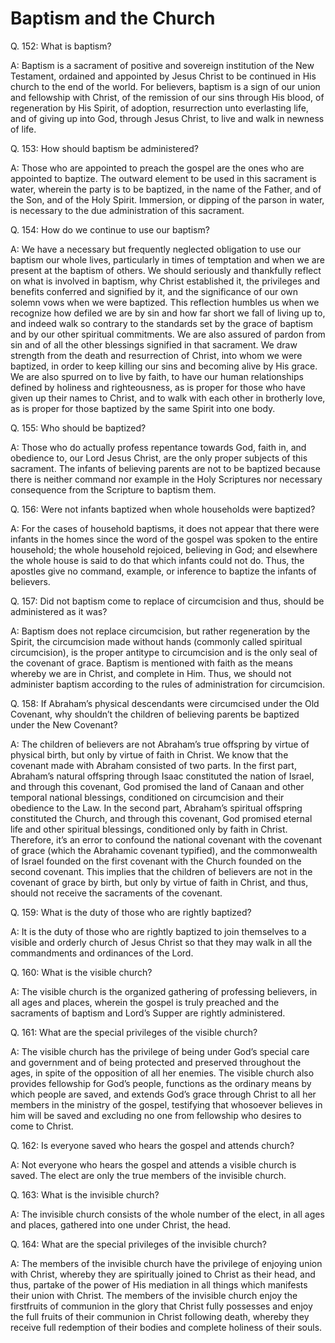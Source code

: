 # Baptism and the Church

Q. 152: What is baptism?

A: Baptism is a sacrament of positive and sovereign institution of the New Testament, ordained and appointed by Jesus Christ to be continued in His church to the end of the world. For believers, baptism is a sign of our union and fellowship with Christ, of the remission of our sins through His blood, of regeneration by His Spirit, of adoption, resurrection unto everlasting life, and of giving up into God, through Jesus Christ, to live and walk in newness of life.

Q. 153: How should baptism be administered?

A: Those who are appointed to preach the gospel are the ones who are appointed to baptize. The outward element to be used in this sacrament is water, wherein the party is to be baptized, in the name of the Father, and of the Son, and of the Holy Spirit. Immersion, or dipping of the parson in water, is necessary to the due administration of this sacrament.

Q. 154: How do we continue to use our baptism?

A: We have a necessary but frequently neglected obligation to use our baptism our whole lives, particularly in times of temptation and when we are present at the baptism of others. We should seriously and thankfully reflect on what is involved in baptism, why Christ established it, the privileges and benefits conferred and signified by it, and the significance of our own solemn vows when we were baptized. This reflection humbles us when we recognize how defiled we are by sin and how far short we fall of living up to, and indeed walk so contrary to the standards set by the grace of baptism and by our other spiritual commitments. We are also assured of pardon from sin and of all the other blessings signified in that sacrament. We draw strength from the death and resurrection of Christ, into whom we were baptized, in order to keep killing our sins and becoming alive by His grace. We are also spurred on to live by faith, to have our human relationships defined by holiness and righteousness, as is proper for those who have given up their names to Christ, and to walk with each other in brotherly love, as is proper for those baptized by the same Spirit into one body.

Q. 155: Who should be baptized?

A: Those who do actually profess repentance towards God, faith in, and obedience to, our Lord Jesus Christ, are the only proper subjects of this sacrament. The infants of believing parents are not to be baptized because there is neither command nor example in the Holy Scriptures nor necessary consequence from the Scripture to baptism them.

Q. 156: Were not infants baptized when whole households were baptized?

A: For the cases of household baptisms, it does not appear that there were infants in the homes since the word of the gospel was spoken to the entire household; the whole household rejoiced, believing in God; and elsewhere the whole house is said to do that which infants could not do. Thus, the apostles give no command, example, or inference to baptize the infants of believers.

Q. 157: Did not baptism come to replace of circumcision and thus, should be administered as it was?

A: Baptism does not replace circumcision, but rather regeneration by the Spirit, the circumcision made without hands (commonly called spiritual circumcision), is the proper antitype to circumcision and is the only seal of the covenant of grace. Baptism is mentioned with faith as the means whereby we are in Christ, and complete in Him. Thus, we should not administer baptism according to the rules of administration for circumcision.

Q. 158: If Abraham’s physical descendants were circumcised under the Old Covenant, why shouldn’t the children of believing parents be baptized under the New Covenant?

A: The children of believers are not Abraham’s true offspring by virtue of physical birth, but only by virtue of faith in Christ. We know that the covenant made with Abraham consisted of two parts. In the first part, Abraham’s natural offspring through Isaac constituted the nation of Israel, and through this covenant, God promised the land of Canaan and other temporal national blessings, conditioned on circumcision and their obedience to the Law. In the second part, Abraham’s spiritual offspring constituted the Church, and through this covenant, God promised eternal life and other spiritual blessings, conditioned only by faith in Christ. Therefore, it’s an error to confound the national covenant with the covenant of grace (which the Abrahamic covenant typified), and the commonwealth of Israel founded on the first covenant with the Church founded on the second covenant. This implies that the children of believers are not in the covenant of grace by birth, but only by virtue of faith in Christ, and thus, should not receive the sacraments of the covenant.

Q. 159: What is the duty of those who are rightly baptized?

A: It is the duty of those who are rightly baptized to join themselves to a visible and orderly church of Jesus Christ so that they may walk in all the commandments and ordinances of the Lord.

Q. 160: What is the visible church?

A: The visible church is the organized gathering of professing believers, in all ages and places, wherein the gospel is truly preached and the sacraments of baptism and Lord’s Supper are rightly administered.

Q. 161: What are the special privileges of the visible church?

A: The visible church has the privilege of being under God’s special care and government and of being protected and preserved throughout the ages, in spite of the opposition of all her enemies. The visible church also provides fellowship for God’s people, functions as the ordinary means by which people are saved, and extends God’s grace through Christ to all her members in the ministry of the gospel, testifying that whosoever believes in him will be saved and excluding no one from fellowship who desires to come to Christ.

Q. 162: Is everyone saved who hears the gospel and attends church?

A: Not everyone who hears the gospel and attends a visible church is saved. The elect are only the true members of the invisible church.

Q. 163: What is the invisible church?

A: The invisible church consists of the whole number of the elect, in all ages and places, gathered into one under Christ, the head.

Q. 164: What are the special privileges of the invisible church?

A: The members of the invisible church have the privilege of enjoying union with Christ, whereby they are spiritually joined to Christ as their head, and thus, partake of the power of His mediation in all things which manifests their union with Christ. The members of the invisible church enjoy the firstfruits of communion in the glory that Christ fully possesses and enjoy the full fruits of their communion in Christ following death, whereby they receive full redemption of their bodies and complete holiness of their souls.
